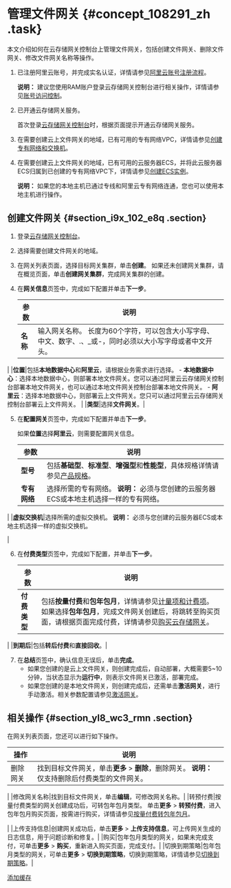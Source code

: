 # 管理文件网关 {#concept_108291_zh .task}

本文介绍如何在云存储网关控制台上管理文件网关，包括创建文件网关、删除文件网关、修改文件网关名称等操作。

1.  已注册阿里云账号，并完成实名认证，详情请参见[阿里云账号注册流程](../cn.zh-CN/.md#)。

    **说明：** 建议您使用RAM账户登录云存储网关控制台进行相关操作，详情请参见[账号访问控制](../cn.zh-CN/最佳实践/账号访问控制.md#)。

2.  已开通云存储网关服务。

    首次登录[云存储网关控制台](https://sgwnew.console.aliyun.com/)时，根据页面提示开通云存储网关服务。

3.  在需要创建云上文件网关的地域，已有可用的专有网络VPC，详情请参见[创建专有网络和交换机](创建专有网络和交换机../../SP_22/DNVPC11885991/ZH-CN_TP_2434.dita#concept_isl_ghv_rdb/section_ufw_rhv_rdb)。
4.  在需要创建云上文件网关的地域，已有可用的云服务器ECS，并将此云服务器ECS归属到已创建的专有网络VPC下，详情请参见[创建ECS实例](../cn.zh-CN/个人版快速入门/创建ECS实例.md#)。

    **说明：** 如果您的本地主机已通过专线和阿里云专有网络连通，您也可以使用本地主机进行操作。


## 创建文件网关 {#section_i9x_102_e8q .section}

1.  登录[云存储网关控制台](https://sgwnew.console.aliyun.com/)。
2.  选择需要创建文件网关的地域。
3.  在网关列表页面，选择目标网关集群，单击**创建**。 如果还未创建网关集群，请在概览页面，单击**创建网关集群**，完成网关集群的创建。
4.  在**网关信息**页签中，完成如下配置并单击**下一步**。 

    |参数|说明|
    |--|--|
    |**名称**|输入网关名称。 长度为60个字符，可以包含大小写字母、中文、数字、.、\_或-，同时必须以大小写字母或者中文开头。

 |
    |**位置**|包括**本地数据中心**和**阿里云**，请根据业务需求进行选择。     -   **本地数据中心**：选择本地数据中心，则部署本地文件网关。您可以通过阿里云云存储网关控制台部署本地文件网关，也可以通过本地文件网关控制台部署本地文件网关。
    -   **阿里云**：选择本地数据中心，则部署云上文件网关。您只可以通过阿里云云存储网关控制台部署云上文件网关。
 |
    |**类型**|选择**文件网关**。|

5.  在**配置网关**页签中，完成如下配置并单击**下一步**。 

    如果**位置**选择**阿里云**，则需要配置网关信息。

    |参数|说明|
    |--|--|
    |**型号**|包括**基础型**、**标准型**、**增强型**和**性能型**，具体规格详情请参见[产品规格](../cn.zh-CN/产品简介/产品规格.md#)。|
    |**专有网络**|选择所需的专有网络。 **说明：** 必须与您创建的云服务器ECS或本地主机选择一样的专有网络。

 |
    |**虚拟交换机**|选择所需的虚拟交换机。 **说明：** 必须与您创建的云服务器ECS或本地主机选择一样的虚拟交换机。

 |

6.  在**付费类型**页签中，完成如下配置，并单击**下一步**。 

    |参数|说明|
    |--|--|
    |**付费类型**|包括**按量付费**和**包年包月**，详情请参见[计量项和计费项](../cn.zh-CN/计量计费/计量项和计费项.md#)。 如果选择**包年包月**，完成文件网关创建后，将跳转至购买页面，请根据页面完成付费，详情请参见[购买云存储网关](../cn.zh-CN/计量计费/包年包月/购买云存储网关.md#)。

 |
    |**到期后**|包括**转后付费**和**直接回收**。|

7.  在**总结**页签中，确认信息无误后，单击**完成**。 
    -   如果您创建的是云上文件网关，则创建完成后，自动部署，大概需要5~10分钟，当状态显示为**运行中**，则表示文件网关已激活，部署完成。
    -   如果您创建的是本地文件网关，则创建完成后，还需单击**激活网关**，进行手动激活。相关参数配置请参见[激活网关](../cn.zh-CN/本地控制台用户指南/文件网关/部署本地文件网关控制台.md#step_ghu_pnd_ubh)。

## 相关操作 {#section_yl8_wc3_rmn .section}

在网关列表页面，您还可以进行如下操作。

|操作|说明|
|--|--|
|删除网关|找到目标文件网关，单击**更多** \> **删除**，删除网关。 **说明：** 仅支持删除后付费类型的文件网关。

 |
|修改网关名称|找到目标文件网关，单击**编辑**，可修改网关名称。|
|转预付费|按量付费类型的网关创建成功后，可转包年包月类型。 单击**更多** \> **转预付费**，进入包年包月购买页面，按需进行购买，详情请参见[按量付费转包年包月](../cn.zh-CN/计量计费/按量付费转包年包月.md#)。

 |
|上传支持信息|创建网关成功后，单击**更多** \> **上传支持信息**，可上传网关生成的日志信息，用于问题诊断和修复。|
|购买|包年包月类型的网关，如果未完成支付，可单击**更多** \> **购买**，重新进入购买页面，完成支付。|
|切换到期策略|包年包月类型的网关，可单击**更多** \> **切换到期策略**，切换到期策略，详情请参见[切换到期策略](../cn.zh-CN/计量计费/包年包月/切换到期策略.md#)。|

[添加缓存](cn.zh-CN/云控制台用户指南/文件网关/管理缓存.md#section_eb7_jwy_n7b)

